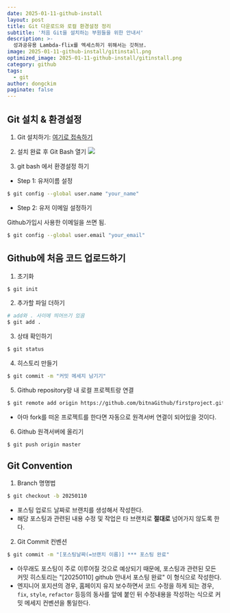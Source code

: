 ```yaml
---
date: 2025-01-11-github-install
layout: post
title: Git 다운로드와 로컬 환경설정 정리
subtitle: '처음 Git을 설치하는 부원들을 위한 안내서'
description: >-
  성과공유용 Lambda-flix를 엑세스하기 위해서는 깃허브.
image: 2025-01-11-github-install/gitinstall.png
optimized_image: 2025-01-11-github-install/gitinstall.png
category: github
tags:
  - git
author: dongckim
paginate: false
---
```


## Git 설치 & 환경설정

1. Git 설치하기: [여기로 접속하기](https://git-scm.com/)

2. 설치 완료 후 Git Bash 열기
![]({{site.url}}/assets/img/2025-01-11-github-install/gitbash.png)

3. git bash 에서 환경설정 하기

- Step 1: 유저이름 설정

```bash
$ git config --global user.name "your_name"
```

- Step 2: 유저 이메일 설정하기

Github가입시 사용한 이메일을 쓰면 됨.

```bash
$ git config --global user.email "your_email"
```

## Github에 처음 코드 업로드하기

1. 초기화
```bash
$ git init
```

2. 추가할 파일 더하기
```bash
# add와 . 사이에 띄어쓰기 있음
$ git add .
```

3. 상태 확인하기
```bash
$ git status
```

4. 히스토리 만들기
```bash
$ git commit -m "커밋 메세지 남기기"
```

5. Github repository랑 내 로컬 프로젝트랑 연결
```bash
$ git remote add origin https://github.com/bitnaGithub/firstproject.git
```
- 아마 fork를 떠온 프로젝트를 한다면 자동으로 원격서버 연결이 되어있을 것이다.

6. Github 원격서버에 올리기
```bash
$ git push origin master
```

## Git Convention

1. Branch 명명법
```bash
$ git checkout -b 20250110 
```
- 포스팅 업로드 날짜로 브랜치를 생성해서 작성한다.
- 해당 포스팅과 관련된 내용 수정 및 작업은 타 브랜치로 **절대로** 넘어가지 않도록 한다.

2. Git Commit 컨벤션
```bash
$ git commit -m "[포스팅날짜(=브랜치 이름)] *** 포스팅 완료"
```
- 아무래도 포스팅이 주로 이루어질 것으로 예상되기 때문에, 포스팅과 관련된 모든 커밋 히스토리는 "[20250110] github 안내서 포스팅 완료" 이 형식으로 작성한다. 
- 엔지니어 포지션의 경우, 홈페이지 유지 보수하면서 코드 수정을 하게 되는 경우, `fix`, `style`, `refactor` 등등의 동사를 앞에 붙인 뒤 수정내용을 작성하는 식으로 커밋 메세지 컨벤션을 통일한다.